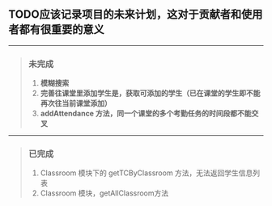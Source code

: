 ## TODO应该记录项目的未来计划，这对于贡献者和使用者都有很重要的意义

---
> ### 未完成
> 1. **模糊搜索**
> 2. **完善往课堂里添加学生是，获取可添加的学生（已在课堂的学生即不能再次往当前课堂添加）**
> 3. **addAttendance 方法，同一个课堂的多个考勤任务的时间段都不能交叉**


---
> ### 已完成
> 1. Classroom 模块下的 getTCByClassroom 方法，无法返回学生信息列表
> 3. Classroom 模块，getAllClassroom方法
